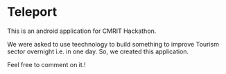 # Teleport
This is an android application for CMRIT Hackathon.

We were asked to use teechnology to build something to improve Tourism sector overnight i.e. in one day. So, we created this application.

Feel free to comment on it.!
